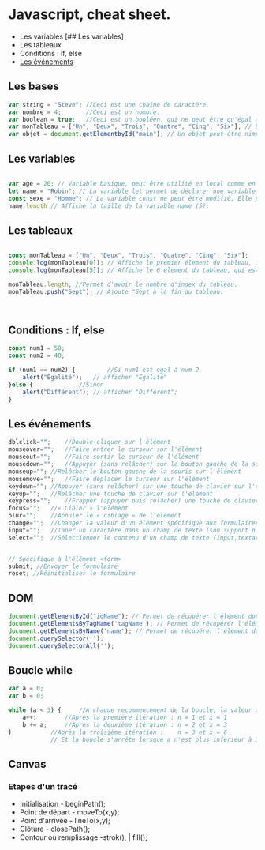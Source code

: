 # Javascript, cheat sheet. 

- Les variables [## Les variables]
- Les tableaux
- Conditions : if, else
- [Les événements](#Les-événements) 


## Les bases

```javascript 
var string = "Steve"; //Ceci est une chaine de caractère.
var nombre = 4;       //Ceci est un nombre. 
var boolean = true;   //Ceci est un booléen, qui ne peut être qu'égal à vrai ou faux, donc true ou false. 
var monTableau = ["Un", "Deux", "Trois", "Quatre", "Cinq", "Six"]; // Le tableau permet de stocker plusieurs valeur dans une même variable.
var objet = document.getElementbyId("main"); // Un objet peut-être nimporte quel valeur. C'est une structure très utilisée et flexible. 


```


## Les variables 

```javascript 

var age = 20; // Variable basique, peut être utilité en local comme en global. 
let name = "Robin"; // La variable let permet de déclarer une variable qui ne peut être utilité que dans le bloc où elle a été déclaré. 
const sexe = "Homme"; // La variable const ne peut être modifié. Elle peut être appliqué en local comme en global. 
name.length // Affiche la taille de la variable name (5);

```

## Les tableaux 

```javascript 

const monTableau = ["Un", "Deux", "Trois", "Quatre", "Cinq", "Six"];
console.log(monTableau[0]); // Affiche le premier élement du tableau, ici "Un". 
console.log(monTableau[5]); // Affiche le 6 élement du tableau, qui est répértorié à l'index 5, ici "Six". 

monTableau.length; //Permet d'avoir le nombre d'index du tableau. 
monTableau.push("Sept"); // Ajoute "Sept à la fin du tableau. 




```

## Conditions : If, else

```javascript
const num1 = 50;
const num2 = 40;

if (num1 == num2) {  		//Si num1 est égal à num 2
	alert("Egalité");	// afficher "Egalité"
}else { 			//Sinon
	alert("Différent");	// afficher "Différent";
}


```

## Les événements

```javascript
dblclick="";	//Double-cliquer sur l'élément
mouseover="";	//Faire entrer le curseur sur l'élément
mouseout="";	//Faire sortir le curseur de l'élément
mousedown="";	//Appuyer (sans relâcher) sur le bouton gauche de la souris sur l'élément
mouseup="";	//Relâcher le bouton gauche de la souris sur l'élément
mousemove="";	//Faire déplacer le curseur sur l'élément
keydown="";	//Appuyer (sans relâcher) sur une touche de clavier sur l'élément
keyup="";	//Relâcher une touche de clavier sur l'élément
keypress="";	//Frapper (appuyer puis relâcher) une touche de clavier sur l'élément
focus="";	//« Cibler » l'élément
blur="";	//Annuler le « ciblage » de l'élément
change="";	//Changer la valeur d'un élément spécifique aux formulaires (input,checkbox, etc.)
input=""; 	//Taper un caractère dans un champ de texte (son support n'est pas complet sur tous les navigateurs)
select=""; 	//Sélectionner le contenu d'un champ de texte (input,textarea, etc.)


// Spécifique à l'élément <form>
submit; //Envoyer le formulaire
reset; //Réinitialiser le formulaire
```

## DOM 

```javascript
document.getElementById("idName"); // Permet de récupérer l'élément dont l'ID est spécifié, exemple <div id ="idName">.
document.getElementsByTagName('tagName'); // Permet de récupérer l'élément dont le tag est spécifié, exemple : <div>. 
document.getElementsByName('name'); // Permet de récupérer l'élément dont le name est spécifié, exemple : name="nom". 
document.querySelector(''); 
document.querySelectorAll('');
```

## Boucle while 

```javascript
var a = 0;
var b = 0; 

while (a < 3) { 	//A chaque recommencement de la boucle, la valeur a va s'incrémenter et s'ajouter à  b.  
	a++;		//Après la première itération : n = 1 et x = 1
	b += a;		//Après la deuxième itération : n = 2 et x = 3
}			//Après la troisième itération :	n = 3 et x = 6
			// Et la boucle s'arrête lorsque a n'est plus inférieur à 3. 

```

## Canvas 
### Etapes d'un tracé 

* Initialisation - beginPath();
* Point de départ - moveTo(x,y);
* Point d'arrivée - lineTo(x,y);
* Clôture - closePath();
* Contour ou remplissage -strok(); | fill();


```javascript 




``` 


